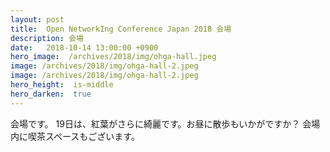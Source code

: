 ```yaml
---
layout: post
title:  Open NetworkIng Conference Japan 2018 会場
description: 会場
date:   2018-10-14 13:00:00 +0900
hero_image:  /archives/2018/img/ohga-hall.jpeg
image: /archives/2018/img/ohga-hall-2.jpeg
image: /archives/2018/img/ohga-hall-2.jpeg
hero_height:  is-middle
hero_darken:  true
---
```


会場です。
19日は、紅葉がさらに綺麗です。お昼に散歩もいかがですか？
会場内に喫茶スペースもございます。